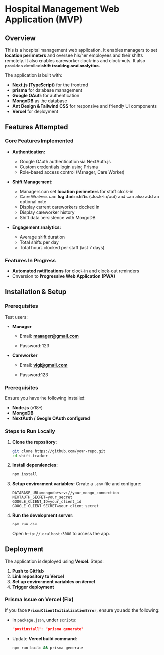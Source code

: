 # Hospital Management Web Application (MVP)

## Overview
This is a hospital management web application. It enables managers to set **location perimeters** and oversee his/her employees and their shifts remotely. It also enables careworker clock-ins and clock-outs. It also provides detailed **shift tracking and analytics**.

The application is built with:
- **Next.js (TypeScript)** for the frontend
- **prisma** for database management
- **Google OAuth** for authentication
- **MongoDB** as the database
- **Ant Design & Tailwind CSS** for responsive and friendly UI components
- **Vercel** for deployment

## Features Attempted
### Core Features Implemented
- **Authentication:**
  - Google OAuth authentication via NextAuth.js
  - Custom credentials login using Prisma
  - Role-based access control (Manager, Care Worker)

- **Shift Management:**
  - Managers can set **location perimeters** for staff clock-in
  - Care Workers can **log their shifts** (clock-in/out) and can also add an optional note
  - Display current careworkers clocked in
  - Display careworker history
  - Shift data persistence with MongoDB

- **Engagement analytics:**
  - Average shift duration
  - Total shifts per day
  - Total hours clocked per staff (last 7 days)

### Features In Progress 
- **Automated notifications** for clock-in and clock-out reminders
- Cnversion to **Progressive Web Application (PWA)**

## Installation & Setup
### Prerequisites
Test users:
- **Manager**
  
    - Email: **manager@gmail.com**
  
    - Password: 123
  
- **Careworker**
  
   - Email: **vigi@gmail.com**
  
   - Password:123

### Prerequisites
Ensure you have the following installed:
- **Node.js** (v18+)
- **MongoDB**
- **NextAuth / Google OAuth configured**

### Steps to Run Locally
1. **Clone the repository:**
   ```sh
   git clone https://github.com/your-repo.git
   cd shift-tracker
   ```

2. **Install dependencies:**
   ```sh
   npm install
   ```

3. **Setup environment variables:**
   Create a `.env` file and configure:
   ```plaintext
   DATABASE_URL=mongodb+srv://your_mongo_connection
   NEXTAUTH_SECRET=your_secret
   GOOGLE_CLIENT_ID=your_client_id
   GOOGLE_CLIENT_SECRET=your_client_secret
   ```

4. **Run the development server:**
   ```sh
   npm run dev
   ```
   Open `http://localhost:3000` to access the app.

## Deployment
The application is deployed using **Vercel**. Steps:
1. **Push to GitHub**
2. **Link repository to Vercel**
3. **Set up environment variables on Vercel**
4. **Trigger deployment**

### Prisma Issue on Vercel (Fix)
If you face **`PrismaClientInitializationError`**, ensure you add the following:
- In `package.json`, under `scripts`:
  ```json
  "postinstall": "prisma generate"
  ```
- Update **Vercel build command**:
  ```sh
  npm run build && prisma generate
  ```
